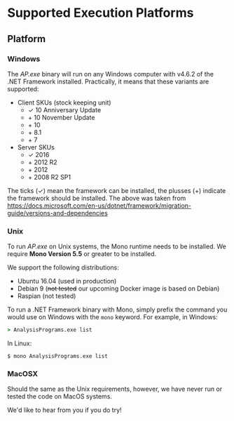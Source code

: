 # Supported Execution Platforms

## Platform

### Windows

The _AP.exe_ binary will run on any Windows computer with v4.6.2 of the .NET
Framework installed.
Practically, it means that these variants are supported:

- Client SKUs (stock keeping unit)
    - ✓ 10 Anniversary Update
    - \+ 10 November Update 
    - \+ 10 
    - \+ 8.1
    - \+ 7
- Server SKUs
    - ✓ 2016
    - \+ 2012 R2
    - \+ 2012
    - \+ 2008 R2 SP1

The ticks (✓) mean the framework can be installed, the plusses (+) indicate
the framework should be installed.
The above was taken from <https://docs.microsoft.com/en-us/dotnet/framework/migration-guide/versions-and-dependencies>

### Unix

To run _AP.exe_ on Unix systems, the Mono runtime needs to be installed.
We require **Mono Version 5.5** or greater to be installed.

We support the following distributions:

- Ubuntu 16.04 (used in production)
- Debian 9 (~~not tested~~ our upcoming Docker image is based on Debian)
- Raspian (not tested)

To run a .NET Framework binary with Mono, simply prefix the command you would
use on Windows with the `mono` keyword.
For example, in Windows:

```cmd
> AnalysisPrograms.exe list
```

In Linux:

```
$ mono AnalysisPrograms.exe list
```

### MacOSX

Should the same as the Unix requirements, however, we have never run or tested
the code on MacOS systems.

We'd like to hear from you if you do try!